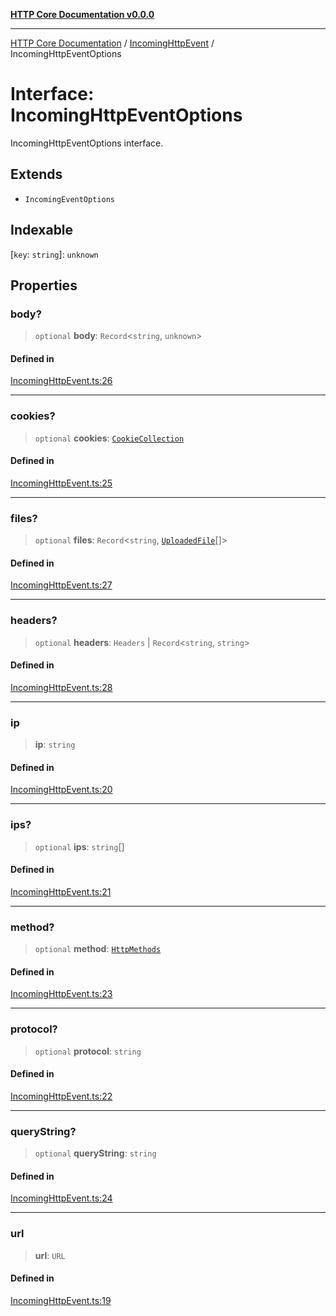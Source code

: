 [**HTTP Core Documentation v0.0.0**](../../README.md)

***

[HTTP Core Documentation](../../modules.md) / [IncomingHttpEvent](../README.md) / IncomingHttpEventOptions

# Interface: IncomingHttpEventOptions

IncomingHttpEventOptions interface.

## Extends

- `IncomingEventOptions`

## Indexable

 \[`key`: `string`\]: `unknown`

## Properties

### body?

> `optional` **body**: `Record`\<`string`, `unknown`\>

#### Defined in

[IncomingHttpEvent.ts:26](https://github.com/stonemjs/http-core/blob/24dd4b3f1e59fc19fb65fa5316121fe4b68e4f41/src/IncomingHttpEvent.ts#L26)

***

### cookies?

> `optional` **cookies**: [`CookieCollection`](../../cookies/CookieCollection/classes/CookieCollection.md)

#### Defined in

[IncomingHttpEvent.ts:25](https://github.com/stonemjs/http-core/blob/24dd4b3f1e59fc19fb65fa5316121fe4b68e4f41/src/IncomingHttpEvent.ts#L25)

***

### files?

> `optional` **files**: `Record`\<`string`, [`UploadedFile`](../../file/UploadedFile/classes/UploadedFile.md)[]\>

#### Defined in

[IncomingHttpEvent.ts:27](https://github.com/stonemjs/http-core/blob/24dd4b3f1e59fc19fb65fa5316121fe4b68e4f41/src/IncomingHttpEvent.ts#L27)

***

### headers?

> `optional` **headers**: `Headers` \| `Record`\<`string`, `string`\>

#### Defined in

[IncomingHttpEvent.ts:28](https://github.com/stonemjs/http-core/blob/24dd4b3f1e59fc19fb65fa5316121fe4b68e4f41/src/IncomingHttpEvent.ts#L28)

***

### ip

> **ip**: `string`

#### Defined in

[IncomingHttpEvent.ts:20](https://github.com/stonemjs/http-core/blob/24dd4b3f1e59fc19fb65fa5316121fe4b68e4f41/src/IncomingHttpEvent.ts#L20)

***

### ips?

> `optional` **ips**: `string`[]

#### Defined in

[IncomingHttpEvent.ts:21](https://github.com/stonemjs/http-core/blob/24dd4b3f1e59fc19fb65fa5316121fe4b68e4f41/src/IncomingHttpEvent.ts#L21)

***

### method?

> `optional` **method**: [`HttpMethods`](../../declarations/enumerations/HttpMethods.md)

#### Defined in

[IncomingHttpEvent.ts:23](https://github.com/stonemjs/http-core/blob/24dd4b3f1e59fc19fb65fa5316121fe4b68e4f41/src/IncomingHttpEvent.ts#L23)

***

### protocol?

> `optional` **protocol**: `string`

#### Defined in

[IncomingHttpEvent.ts:22](https://github.com/stonemjs/http-core/blob/24dd4b3f1e59fc19fb65fa5316121fe4b68e4f41/src/IncomingHttpEvent.ts#L22)

***

### queryString?

> `optional` **queryString**: `string`

#### Defined in

[IncomingHttpEvent.ts:24](https://github.com/stonemjs/http-core/blob/24dd4b3f1e59fc19fb65fa5316121fe4b68e4f41/src/IncomingHttpEvent.ts#L24)

***

### url

> **url**: `URL`

#### Defined in

[IncomingHttpEvent.ts:19](https://github.com/stonemjs/http-core/blob/24dd4b3f1e59fc19fb65fa5316121fe4b68e4f41/src/IncomingHttpEvent.ts#L19)
